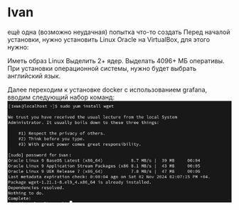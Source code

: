 # Ivan
ещё одна (возможно неудачная) попытка что-то создать
Перед началой установки, нужно установить Linux Oracle на VirtualBox, для этого нужно:

Иметь образ Linux Выделить 2+ ядер. Выделать 4096+ МБ оперативы. При установки операционной системы, нужно будет выбрать английский язык.

Далее переходим к установке docker с использованием grafana, вводим следующий набор команд:
![Image alt](https://github.com//hzkov/3/blob/main/1.jpg)
